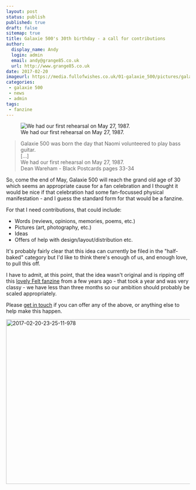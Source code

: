 ```yaml
---
layout: post
status: publish
published: true
draft: false
sitemap: true
title: Galaxie 500's 30th birthday - a call for contributions
author:
  display_name: Andy
  login: admin
  email: andy@grange85.co.uk
  url: http://www.grange85.co.uk
date: 2017-02-20
imageurl: https://media.fullofwishes.co.uk/01-galaxie_500/pictures/galaxie-500-first-rehearsal.jpg
categories:
 - galaxie 500
 - news
 - admin
tags:
 - fanzine
---
```

<figure class="caption aligncenter"><img src="https://media.fullofwishes.co.uk/01-galaxie_500/pictures/galaxie-500-first-rehearsal.jpg" alt="We had our first rehearsal on May 27, 1987." /><figcaption class="caption-text">We had our first rehearsal on May 27, 1987.</figcaption></figure>
<blockquote>
Galaxie 500 was born the day that Naomi volunteered to play bass guitar.<br>
[&hellip;]<br>
We had our first rehearsal on May 27, 1987.
<footer>Dean Wareham - Black Postcards pages 33-34</footer>
</blockquote>
<p class="lead">So, come the end of May, Galaxie 500 will reach the grand old age of 30 which seems an appropriate cause for a fan celebration and I thought it would be nice if that celebration had some fan-focussed physical manifestation - and I guess the standard form for that would be a fanzine.</p>
<p>For that I need contributions, that could include:</p>
<ul>
<li>Words (reviews, opinions, memories, poems, etc.)</li>
<li>Pictures (art, photography, etc.)</li>
<li>Ideas</li>
<li>Offers of help with design/layout/distribution etc.</li>
</ul>
<p>It's probably fairly clear that this idea can currently be filed in the "half-baked" category but I'd like to think there's enough of us, and enough love, to pull this off.</p>
<p>I have to admit, at this point, that the idea wasn't original and is ripping off this <a href="http://foxtrotecholimatango.blogspot.co.uk/">lovely Felt fanzine</a> from a few years ago - that took a year and was very classy - we have less than three months so our ambition should probably be scaled appropriately.</p>
<p>Please <a href="/about/">get in touch</a> if you can offer any of the above, or anything else to help make this happen.</p>
<a data-flickr-embed="true"  href="https://www.flickr.com/photos/grange85/32981110116/in/dateposted/" title="2017-02-20-23-25-11-978"><img src="https://c1.staticflickr.com/1/444/32981110116_a404d7d279_c.jpg" width="800" height="450" alt="2017-02-20-23-25-11-978"></a>
